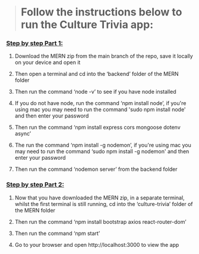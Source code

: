 ># **Follow the instructions below to run the Culture Trivia app:**

### <ins>**Step by step Part 1:**</ins>

1. Download the MERN zip from the main branch of the repo, save it locally on your device and open it

2. Then open a terminal and cd into the ‘backend’ folder of the MERN folder

3. Then run the command ‘node -v’ to see if you have node installed 

4. If you do not have node, run the command ‘npm install node’, if you're using mac you may need to run the command 'sudo npm install node' and then enter your password

5. Then run the command ‘npm install express cors mongoose dotenv async’

6. The run the command ‘npm install -g nodemon’, if you're using mac you may need to run the command ‘sudo npm install -g nodemon' and then enter your password

7. Then run the command ‘nodemon server’ from the backend folder
	
	
	
### <ins>**Step by step Part 2:**</ins>

1. Now that you have downloaded the MERN zip, in a separate terminal, whilst the first terminal is still running, cd into the ‘culture-trivia’ folder of the MERN folder

2. Then run the command ‘npm install bootstrap axios react-router-dom’

3. Then run the command ‘npm start’

4. Go to your browser and open http://localhost:3000 to view the app
